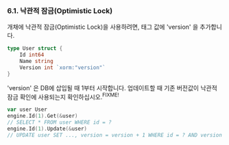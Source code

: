 ### 6.1. 낙관적 잠금(Optimistic Lock)

개채에 낙관적 잠금(Optimistic Lock)을 사용하려면, 태그 값에 'version' 을 추가합니다.

```Go
type User struct {
    Id int64
    Name string
    Version int `xorm:"version"`
}
```

'version' 은 DB에 삽입될 때 1부터 시작합니다. 업데이트할 때 기존 버전값이 낙관적 잠금 확인에 사용되는지 확인하십시오.<sup>FIXME!</sup>
<!-- The version starts with 1 when inserted to DB. For updating make sure originated version value is used for optimistic lock check. -->

```Go
var user User
engine.Id(1).Get(&user)
// SELECT * FROM user WHERE id = ?
engine.Id(1).Update(&user)
// UPDATE user SET ..., version = version + 1 WHERE id = ? AND version = ?
```
